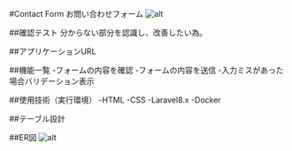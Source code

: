 #Contact Form
お問い合わせフォーム
![alt](https://github.com/2023sally/test-laravel/assets/124123345/fb9c4934-9f6b-4460-a65e-09146ca6c3ec">)

##確認テスト
分からない部分を認識し、改善したい為。

##アプリケーションURL

##機能一覧
-フォームの内容を確認
-フォームの内容を送信
-入力ミスがあった場合バリデーション表示

##使用技術（実行環境）
-HTML
-CSS
-Laravel8.x
-Docker

##テーブル設計

##ER図
![alt](https://github.com/2023sally/test-laravel/assets/124123345/07b2f901-63b6-42d5-bfb7-25fcc7c1d9b3")
